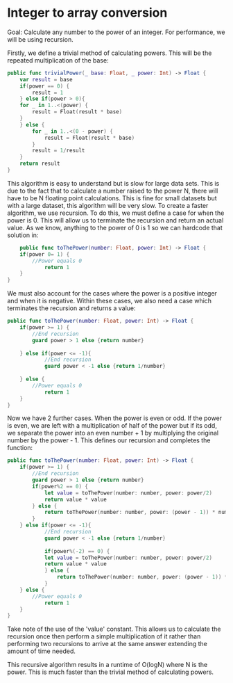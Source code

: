 #  Integer to array conversion

Goal: Calculate any number to the power of an integer.
For performance, we will be using recursion.

Firstly, we define a trivial method of calculating powers. This will be the repeated multiplication of the base:

```swift
public func trivialPower(_ base: Float, _ power: Int) -> Float {
    var result = base
    if(power == 0) {
        result = 1
    } else if(power > 0){
    for _ in 1..<(power) {
        result = Float(result * base)
    }
    } else {
        for _ in 1..<(0 - power) {
            result = Float(result * base)
        }
        result = 1/result
    }
    return result
}
```

This algorithm is easy to understand but is slow for large data sets. This is due to the fact that to calculate a number raised to the power N, there will have to be N floating point calculations. This is fine for small datasets but with a large dataset, this algorithm will be very slow. To create a faster algorithm, we use recursion. To do this, we must define a case for when the power is 0. This will allow us to terminate the recursion and return an actual value. As we know, anything to the power of 0 is 1 so we can hardcode that solution in:


```swift
    public func toThePower(number: Float, power: Int) -> Float {
    if(power 0= 1) {
        //Power equals 0
            return 1
    }
}
```

We must also account for the cases where the power is a positive integer and when it is negative. Within these cases, we also need a case which terminates the recursion and returns a value:

```swift
public func toThePower(number: Float, power: Int) -> Float {
    if(power >= 1) {
        //End recursion
        guard power > 1 else {return number}
        
    } else if(power <= -1){
            //End recursion
            guard power < -1 else {return 1/number}
            
    } else {
        //Power equals 0
            return 1
    }
}
```

Now we have 2 further cases. When the power is even or odd. If the power is even, we are left with a multiplication of half of the power but if its odd, we separate the power into an even number + 1 by multiplying the original number by the power - 1. This defines our recursion and completes the function:

```swift
public func toThePower(number: Float, power: Int) -> Float {
    if(power >= 1) {
        //End recursion
        guard power > 1 else {return number}
        if(power%2 == 0) {
            let value = toThePower(number: number, power: power/2)
            return value * value
        } else {
            return toThePower(number: number, power: (power - 1)) * number
        }
    } else if(power <= -1){
            //End recursion
            guard power < -1 else {return 1/number}
            
            if(power%(-2) == 0) {
            let value = toThePower(number: number, power: power/2)
            return value * value
            } else {
                return toThePower(number: number, power: (power - 1)) * number
            }
    } else {
        //Power equals 0
            return 1
    }
}
```
Take note of the use of the 'value' constant. This allows us to calculate the recursion once then perform a simple multiplication of it rather than performing two recursions to arrive at the same answer extending the amount of time needed.

This recursive algorithm results in a runtime of O(logN) where N is the power. This is much faster than the trivial method of calculating powers.
